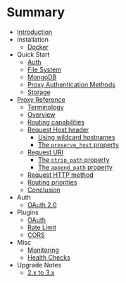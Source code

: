 # Summary

* [Introduction](README.md)
* Installation
    * [Docker](install/docker.md)
* Quick Start
    * [Auth](quick_start/auth.md)
    * [File System](quick_start/file_system.md)
    * [MongoDB](quick_start/mongodb.md)
    * [Proxy Authentication Methods](quick_start/proxy_auth_methods.md)
    * [Storage](quick_start/storage.md)
* [Proxy Reference](proxy/README.md)
    * [Terminology](proxy/terminology.md)
    * [Overview](proxy/overview.md)
    * [Routing capabilities](proxy/routing_capabilities.md)
    * [Request Host header](proxy/request_host_header.md)
        * [Using wildcard hostnames](proxy/wildcard_hostnames.md)
        * [The `preserve_host` property](proxy/preserve_host_property.md)
    * [Request URI](proxy/request_uri.md)
        * [The `strip_path` property](proxy/strip_uri_property.md)
        * [The `append_path` property](proxy/append_uri_property.md)
    * [Request HTTP method](proxy/request_http_method.md)
    * [Routing priorities](proxy/routing_priorities.md)
    * [Conclusion](proxy/conclusion.md)
* Auth
    * [OAuth 2.0](auth/oauth.md)
* Plugins
    * [OAuth](plugins/oauth.md)
    * [Rate Limit](plugins/rate_limit.md)
    * [CORS](plugins/cors.md)
* Misc
    * [Monitoring](misc/monitoring.md)
    * [Health Checks](misc/health_checks.md)
* Upgrade Notes
    * [2.x to 3.x](upgrade/3x.md)

